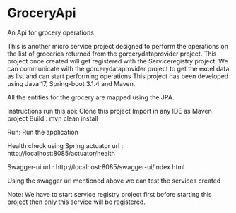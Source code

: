# GroceryApi
An Api for grocery operations

This is another micro service project designed to perform the operations on the list of groceries returned from the gorcerydataprovider project. 
This project once created will get registered with the Serviceregistry project. We can communicate with the gorcerydataprovider project to get the excel data as list and can start performing operations
This project has been developed using Java 17, Spring-boot 3.1.4 and Maven.

All the entities for the grocery are mapped using the JPA.

Instructions run this api:
Clone this project
Import in any IDE as Maven project
Build : mvn clean install

Run: Run the application

Health check using Spring actuator url : http://localhost:8085/actuator/health

Swagger-ui url : http://localhost:8085/swagger-ui/index.html

Using the swagger url mentioned above we can test the services created

Note: We have to start service registry project first before starting this project then only this service will be registered.
